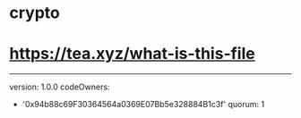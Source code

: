# crypto
# https://tea.xyz/what-is-this-file
---
version: 1.0.0
codeOwners:
  - '0x94b88c69F30364564a0369E07Bb5e328884B1c3f'
quorum: 1
